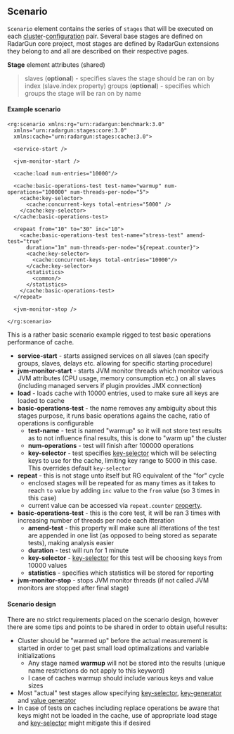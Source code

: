 ---
---

Scenario
--------

`Scenario` element contains the series of `stages` that will be executed on each [cluster](./clusters.html)-[configuration](./configurations.html) pair. Several base stages are defined on RadarGun core project, most stages are defined by RadarGun extensions they belong to and all are described on their respective pages.  

**Stage** element attributes (shared)
> slaves (**optional**) - specifies slaves the stage should be ran on by index (slave.index property)
> groups (**optional**) - specifies which groups the stage will be ran on by name


#### Example scenario

    <rg:scenario xmlns:rg="urn:radargun:benchmark:3.0"
      xmlns="urn:radargun:stages:core:3.0"
      xmlns:cache="urn:radargun:stages:cache:3.0">

      <service-start />

      <jvm-monitor-start />

      <cache:load num-entries="10000"/>
      
      <cache:basic-operations-test test-name="warmup" num-operations="100000" num-threads-per-node="5">
        <cache:key-selector>
          <cache:concurrent-keys total-entries="5000" />
        </cache:key-selector>
      </cache:basic-operations-test>
      
      <repeat from="10" to="30" inc="10">
        <cache:basic-operations-test test-name="stress-test" amend-test="true"
          duration="1m" num-threads-per-node="${repeat.counter}">
          <cache:key-selector>
            <cache:concurrent-keys total-entries="10000"/>
          </cache:key-selector>
          <statistics>
            <common/>
          </statistics>
        </cache:basic-operations-test>
      </repeat>

      <jvm-monitor-stop />

    </rg:scenario>

This is a rather basic scenario example rigged to test basic operations performance of cache.  

* **service-start**		- starts assigned services on all slaves (can specify groups, slaves, delays etc. allowing for specific starting procedure)
* **jvm-monitor-start**		- starts JVM monitor threads which monitor various JVM attributes (CPU usage, memory consumption etc.) on all slaves (including managed servers if plugin provides JMX connection)
* **load**			- loads cache with 10000 entries, used to make sure all keys are loaded to cache
* **basic-operations-test**	- the name removes any ambiguity about this stages purpose, it runs basic operations agains the cache, ratio of operations is configurable
  * **test-name** 		- test is named "warmup" so it will not store test results as to not influence final results, this is done to "warm up" the cluster
  * **num-operations**		- test will finish after 100000 operations
  * **key-selector** 		- test specifies [key-selector](./key_selectors.html) which will be selecting keys to use for the cache, limiting key range to 5000 in this case. This overrides default `key-selector`
* **repeat**			- this is not stage unto itself but RG equivalent of the "for" cycle
  * enclosed stages will be repeated for as many times as it takes to reach `to` value by adding `inc` value to the `from` value (so 3 times in this case)
  * current value can be accessed via `repeat.counter` [property](./properties.html).
* **basic-operations-test**	- this is the core test, it will be ran 3 times with increasing number of threads per node each itteration
  * **amend-test** 		- this property will make sure all itterations of the test are appended in one list (as opposed to being stored as separate tests), making analysis easier
  * **duration**		- test will run for 1 minute
  * **key-selector**		-  [key-selector](./key_selectors.html)  for this test will be choosing keys from 10000 values
  * **statistics**		- specifies which statistics will be stored for reporting
* **jvm-monitor-stop**		- stops JVM monitor threads (if not called JVM monitors are stopped after final stage)


#### Scenario design

There are no strict requirements placed on the scenario design, however there are some tips and points to be shared in order to obtain useful results:
* Cluster should be "warmed up" before the actual measurement is started in order to get past small load optimalizations and variable initializations
  * Any stage named **warmup** will not be stored into the results (unique name restrictions do not apply to this keyword)
  * I case of caches warmup should include various keys and value sizes
* Most "actual" test stages allow specifying [key-selector](./key_selectors.html), [key-generator](./key_generators.html) and  [value generator](./value_generators.html)  
* In case of tests on caches including replace operations be aware that keys might not be loaded in the cache, use of appropriate load stage and  [key-selector](./key_selectors.html)  might mitigate this if desired